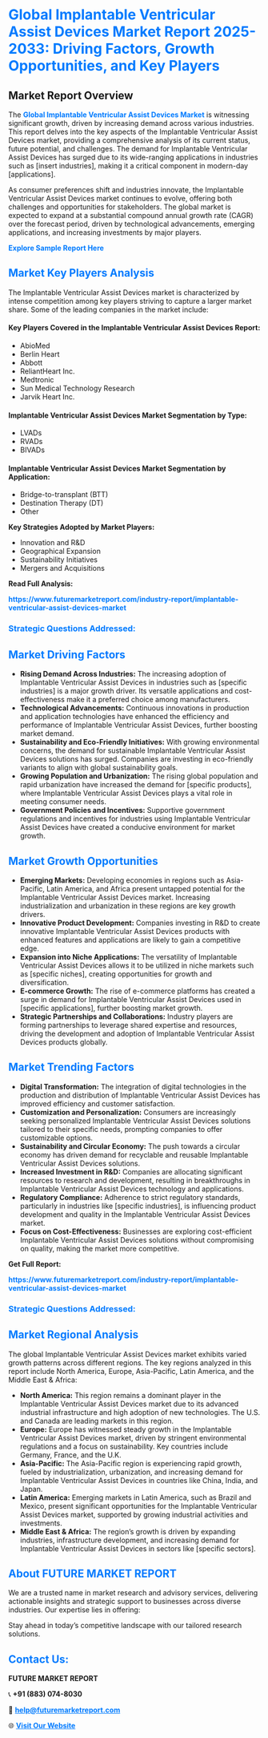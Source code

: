 <h1 style="color: #007BFF;">Global Implantable Ventricular Assist Devices Market Report 2025-2033: Driving Factors, Growth Opportunities, and Key Players</h1>

<section id="overview">
<h2>Market Report Overview</h2>
<p>The <a href="https://www.futuremarketreport.com/industry-report/implantable-ventricular-assist-devices-market" style="color: #007BFF; text-decoration: none;"><strong>Global Implantable Ventricular Assist Devices Market</strong></a> is witnessing significant growth, driven by increasing demand across various industries. This report delves into the key aspects of the Implantable Ventricular Assist Devices market, providing a comprehensive analysis of its current status, future potential, and challenges. The demand for Implantable Ventricular Assist Devices has surged due to its wide-ranging applications in industries such as [insert industries], making it a critical component in modern-day [applications].</p>
<p>As consumer preferences shift and industries innovate, the Implantable Ventricular Assist Devices market continues to evolve, offering both challenges and opportunities for stakeholders. The global market is expected to expand at a substantial compound annual growth rate (CAGR) over the forecast period, driven by technological advancements, emerging applications, and increasing investments by major players.</p>
</section>

<section id="overview">
<p><a href="https://www.futuremarketreport.com/request-sample/reportId=78015" style="color: #007BFF; text-decoration: none;"><strong>Explore Sample Report Here</strong></a></p>
</section>

<section id="key-players">
<h2 style="color: #007BFF;">Market Key Players Analysis</h2>
<p>The Implantable Ventricular Assist Devices market is characterized by intense competition among key players striving to capture a larger market share. Some of the leading companies in the market include:</p>
<h4>Key Players Covered in the Implantable Ventricular Assist Devices Report:</h4>
<ul><li>AbioMed</li><li>Berlin Heart</li><li>Abbott</li><li>ReliantHeart Inc.</li><li>Medtronic</li><li>Sun Medical Technology Research</li><li>Jarvik Heart Inc.</li></ul>
<h4>Implantable Ventricular Assist Devices Market Segmentation by Type:</h4>
<ul><li>LVADs</li><li>RVADs</li><li>BIVADs</li></ul>

<h4>Implantable Ventricular Assist Devices Market Segmentation by Application:</h4>
<ul><li>Bridge-to-transplant (BTT)</li><li>Destination Therapy (DT)</li><li>Other</li></ul>
<p><strong>Key Strategies Adopted by Market Players:</strong></p>
<ul>
<li>Innovation and R&D</li>
<li>Geographical Expansion</li>
<li>Sustainability Initiatives</li>
<li>Mergers and Acquisitions</li>
</ul>
</section>

<section>
<p><strong>Read Full Analysis: </strong></p><a href="https://www.futuremarketreport.com/industry-report/implantable-ventricular-assist-devices-market" style="color: #007BFF; text-decoration: none;"><strong>https://www.futuremarketreport.com/industry-report/implantable-ventricular-assist-devices-market</strong></a>
<h3 style="color: #007BFF;">Strategic Questions Addressed:</h3>
</section>

<section id="driving-factors">
<h2 style="color: #007BFF;">Market Driving Factors</h2>
<ul>
<li><strong>Rising Demand Across Industries:</strong> The increasing adoption of Implantable Ventricular Assist Devices in industries such as [specific industries] is a major growth driver. Its versatile applications and cost-effectiveness make it a preferred choice among manufacturers.</li>
<li><strong>Technological Advancements:</strong> Continuous innovations in production and application technologies have enhanced the efficiency and performance of Implantable Ventricular Assist Devices, further boosting market demand.</li>
<li><strong>Sustainability and Eco-Friendly Initiatives:</strong> With growing environmental concerns, the demand for sustainable Implantable Ventricular Assist Devices solutions has surged. Companies are investing in eco-friendly variants to align with global sustainability goals.</li>
<li><strong>Growing Population and Urbanization:</strong> The rising global population and rapid urbanization have increased the demand for [specific products], where Implantable Ventricular Assist Devices plays a vital role in meeting consumer needs.</li>
<li><strong>Government Policies and Incentives:</strong> Supportive government regulations and incentives for industries using Implantable Ventricular Assist Devices have created a conducive environment for market growth.</li>
</ul>
</section>

<section id="growth-opportunities">
<h2 style="color: #007BFF;">Market Growth Opportunities</h2>
<ul>
<li><strong>Emerging Markets:</strong> Developing economies in regions such as Asia-Pacific, Latin America, and Africa present untapped potential for the Implantable Ventricular Assist Devices market. Increasing industrialization and urbanization in these regions are key growth drivers.</li>
<li><strong>Innovative Product Development:</strong> Companies investing in R&D to create innovative Implantable Ventricular Assist Devices products with enhanced features and applications are likely to gain a competitive edge.</li>
<li><strong>Expansion into Niche Applications:</strong> The versatility of Implantable Ventricular Assist Devices allows it to be utilized in niche markets such as [specific niches], creating opportunities for growth and diversification.</li>
<li><strong>E-commerce Growth:</strong> The rise of e-commerce platforms has created a surge in demand for Implantable Ventricular Assist Devices used in [specific applications], further boosting market growth.</li>
<li><strong>Strategic Partnerships and Collaborations:</strong> Industry players are forming partnerships to leverage shared expertise and resources, driving the development and adoption of Implantable Ventricular Assist Devices products globally.</li>
</ul>
</section>

<section id="trending-factors">
<h2 style="color: #007BFF;">Market Trending Factors</h2>
<ul>
<li><strong>Digital Transformation:</strong> The integration of digital technologies in the production and distribution of Implantable Ventricular Assist Devices has improved efficiency and customer satisfaction.</li>
<li><strong>Customization and Personalization:</strong> Consumers are increasingly seeking personalized Implantable Ventricular Assist Devices solutions tailored to their specific needs, prompting companies to offer customizable options.</li>
<li><strong>Sustainability and Circular Economy:</strong> The push towards a circular economy has driven demand for recyclable and reusable Implantable Ventricular Assist Devices solutions.</li>
<li><strong>Increased Investment in R&D:</strong> Companies are allocating significant resources to research and development, resulting in breakthroughs in Implantable Ventricular Assist Devices technology and applications.</li>
<li><strong>Regulatory Compliance:</strong> Adherence to strict regulatory standards, particularly in industries like [specific industries], is influencing product development and quality in the Implantable Ventricular Assist Devices market.</li>
<li><strong>Focus on Cost-Effectiveness:</strong> Businesses are exploring cost-efficient Implantable Ventricular Assist Devices solutions without compromising on quality, making the market more competitive.</li>
</ul>
</section>

<section>
<p><strong>Get Full Report: </strong></p><a href="https://www.futuremarketreport.com/industry-report/implantable-ventricular-assist-devices-market" style="color: #007BFF; text-decoration: none;"><strong>https://www.futuremarketreport.com/industry-report/implantable-ventricular-assist-devices-market</strong></a>
<h3 style="color: #007BFF;">Strategic Questions Addressed:</h3>
</section>


<section id="regional-analysis">
<h2 style="color: #007BFF;">Market Regional Analysis</h2>
<p>The global Implantable Ventricular Assist Devices market exhibits varied growth patterns across different regions. The key regions analyzed in this report include North America, Europe, Asia-Pacific, Latin America, and the Middle East & Africa:</p>
<ul>
<li><strong>North America:</strong> This region remains a dominant player in the Implantable Ventricular Assist Devices market due to its advanced industrial infrastructure and high adoption of new technologies. The U.S. and Canada are leading markets in this region.</li>
<li><strong>Europe:</strong> Europe has witnessed steady growth in the Implantable Ventricular Assist Devices market, driven by stringent environmental regulations and a focus on sustainability. Key countries include Germany, France, and the U.K.</li>
<li><strong>Asia-Pacific:</strong> The Asia-Pacific region is experiencing rapid growth, fueled by industrialization, urbanization, and increasing demand for Implantable Ventricular Assist Devices in countries like China, India, and Japan.</li>
<li><strong>Latin America:</strong> Emerging markets in Latin America, such as Brazil and Mexico, present significant opportunities for the Implantable Ventricular Assist Devices market, supported by growing industrial activities and investments.</li>
<li><strong>Middle East & Africa:</strong> The region’s growth is driven by expanding industries, infrastructure development, and increasing demand for Implantable Ventricular Assist Devices in sectors like [specific sectors].</li>
</ul>
</section>

<footer>
<h2 style="color: #007BFF;">About FUTURE MARKET REPORT</h2>
<p>We are a trusted name in market research and advisory services, delivering actionable insights and strategic support to businesses across diverse industries. Our expertise lies in offering:</p>

<p>Stay ahead in today’s competitive landscape with our tailored research solutions.</p>

<h2 style="color: #007BFF;">Contact Us:</h2>
<p><strong>FUTURE MARKET REPORT</strong></p>
<p>📞 <strong>+91 (883) 074-8030</strong></p>
<p>📧 <strong><a href="mailto:help@futuremarketreport.com" style="color: #007BFF;">help@futuremarketreport.com</a></strong></p>
<p>🌐 <strong><a href="https://www.futuremarketreport.com/" style="color: #007BFF;">Visit Our Website</a></strong></p>
</footer>
